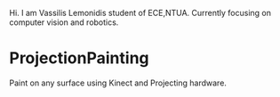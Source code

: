 Hi. I am Vassilis Lemonidis student of ECE,NTUA. Currently focusing on computer vision and robotics.
# ProjectionPainting
Paint on any surface using Kinect and Projecting hardware.
